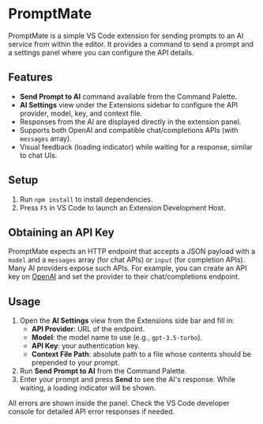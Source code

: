 # PromptMate

PromptMate is a simple VS Code extension for sending prompts to an AI service from within the editor. It provides a command to send a prompt and a settings panel where you can configure the API details.

## Features

- **Send Prompt to AI** command available from the Command Palette.
- **AI Settings** view under the Extensions sidebar to configure the API provider, model, key, and context file.
- Responses from the AI are displayed directly in the extension panel.
- Supports both OpenAI and compatible chat/completions APIs (with `messages` array).
- Visual feedback (loading indicator) while waiting for a response, similar to chat UIs.

## Setup

1. Run `npm install` to install dependencies.
2. Press `F5` in VS Code to launch an Extension Development Host.

## Obtaining an API Key

PromptMate expects an HTTP endpoint that accepts a JSON payload with a `model` and a `messages` array (for chat APIs) or `input` (for completion APIs). Many AI providers expose such APIs. For example, you can create an API key on [OpenAI](https://platform.openai.com/) and set the provider to their chat/completions endpoint.

## Usage

1. Open the **AI Settings** view from the Extensions side bar and fill in:
   - **API Provider**: URL of the endpoint.
   - **Model**: the model name to use (e.g., `gpt-3.5-turbo`).
   - **API Key**: your authentication key.
   - **Context File Path**: absolute path to a file whose contents should be prepended to your prompt.
2. Run **Send Prompt to AI** from the Command Palette.
3. Enter your prompt and press **Send** to see the AI's response. While waiting, a loading indicator will be shown.

All errors are shown inside the panel. Check the VS Code developer console for detailed API error responses if needed.
